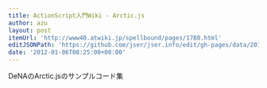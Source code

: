 ```yaml
---
title: ActionScript入門Wiki - Arctic.js
author: azu
layout: post
itemUrl: 'http://www40.atwiki.jp/spellbound/pages/1780.html'
editJSONPath: 'https://github.com/jser/jser.info/edit/gh-pages/data/2012/01/index.json'
date: '2012-01-06T08:25:00+00:00'
---
```

DeNAのArctic.jsのサンプルコード集
